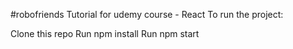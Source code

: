 #robofriends
Tutorial for udemy course - React To run the project:

Clone this repo
Run npm install
Run npm start

